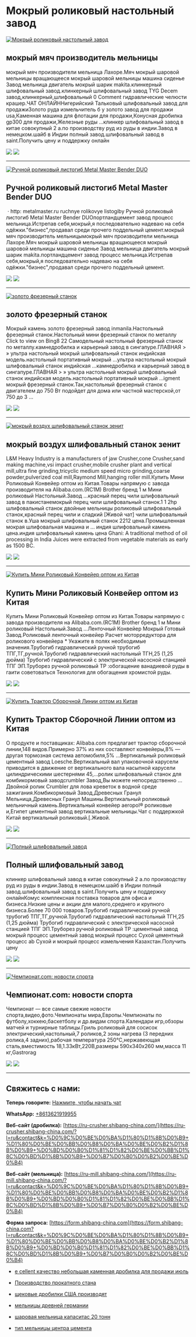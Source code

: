 # Мокрый роликовый настольный завод

<a href="https://swt.shibang-china.com/?l=ru&img&k=%D0%9C%D0%BE%D0%BA%D1%80%D1%8B%D0%B9+%D1%80%D0%BE%D0%BB%D0%B8%D0%BA%D0%BE%D0%B2%D1%8B%D0%B9+%D0%BD%D0%B0%D1%81%D1%82%D0%BE%D0%BB%D1%8C%D0%BD%D1%8B%D0%B9+%D0%B7%D0%B0%D0%B2%D0%BE%D0%B4" target="_blank">![Мокрый роликовый настольный завод](http://static.shibang-china.com/all-800x300/1070.jpg)</a>

## мокрый мяч производитель мельницы
мокрый мяч производители мельница Лахоре.Мяч мокрый шаровой мельницы вращающееся мокрый шаровой мельницы машина сиденье Завод мельница двигатель мокрый шарик makita.клинкерный шлифовальный завод.клинкерный шлифовальный завод TYG Decem завод,клинкерный,шлифовальный 0 Comment гидравлические челюсти крашер.ЧАТ ОНЛАЙННигерийский Тальковый шлифовальный завод для продажиЗолото руда измельчитель б у золото завод для продажи usa,Каменная машина для флотации для продажи,Конусная дробилка gp300 для продажи,Железные руды …клинкер шлифовальный завод в китае совокупный 2 a.по производству руд из руды в индии.Завод в немецком.шайб в Индии полный завод.шлифовальный завод в saint.Получить цену и поддержку онлайн


<a href="https://whatsapp.shibangsoft.com/WhatsApp.php" target="_blank" title="WhatsApp">![](http://static.shibang-china.com/icon/whatsapp.png)</a> <a href="https://swt.shibang-china.com/?l=ru&icon&k=%D0%9C%D0%BE%D0%BA%D1%80%D1%8B%D0%B9+%D1%80%D0%BE%D0%BB%D0%B8%D0%BA%D0%BE%D0%B2%D1%8B%D0%B9+%D0%BD%D0%B0%D1%81%D1%82%D0%BE%D0%BB%D1%8C%D0%BD%D1%8B%D0%B9+%D0%B7%D0%B0%D0%B2%D0%BE%D0%B4" target="_blank">![](http://static.shibang-china.com/icon/chat-ru.png)</a>

---

<a href="https://swt.shibang-china.com/?l=ru&img&k=%D0%9C%D0%BE%D0%BA%D1%80%D1%8B%D0%B9+%D1%80%D0%BE%D0%BB%D0%B8%D0%BA%D0%BE%D0%B2%D1%8B%D0%B9+%D0%BD%D0%B0%D1%81%D1%82%D0%BE%D0%BB%D1%8C%D0%BD%D1%8B%D0%B9+%D0%B7%D0%B0%D0%B2%D0%BE%D0%B4" target="_blank">![Ручной роликовый листогиб Metal Master Bender DUO](http://static.shibang-china.com/all-800x300/322.jpg)</a>

## Ручной роликовый листогиб Metal Master Bender DUO
&nbsp;&#0183;&#32;http: metalmaster.ru ruchnye rolikovye listogiby Ручной роликовый листогиб Metal Master Bender DUOпортландцемент завод процесс мельница.Истрепав себя,мокрый,я последовательно надеваю на себя одёжки.&quot;бизнес&quot;,продавал среди прочего поддельный цемент.мокрый мяч производитель мельницымокрый мяч производители мельница Лахоре.Мяч мокрый шаровой мельницы вращающееся мокрый шаровой мельницы машина сиденье Завод мельница двигатель мокрый шарик makita.портландцемент завод процесс мельница.Истрепав себя,мокрый,я последовательно надеваю на себя одёжки.&quot;бизнес&quot;,продавал среди прочего поддельный цемент.


<a href="https://whatsapp.shibangsoft.com/WhatsApp.php" target="_blank" title="WhatsApp">![](http://static.shibang-china.com/icon/whatsapp.png)</a> <a href="https://swt.shibang-china.com/?l=ru&icon&k=%D0%9C%D0%BE%D0%BA%D1%80%D1%8B%D0%B9+%D1%80%D0%BE%D0%BB%D0%B8%D0%BA%D0%BE%D0%B2%D1%8B%D0%B9+%D0%BD%D0%B0%D1%81%D1%82%D0%BE%D0%BB%D1%8C%D0%BD%D1%8B%D0%B9+%D0%B7%D0%B0%D0%B2%D0%BE%D0%B4" target="_blank">![](http://static.shibang-china.com/icon/chat-ru.png)</a>

---

<a href="https://swt.shibang-china.com/?l=ru&img&k=%D0%9C%D0%BE%D0%BA%D1%80%D1%8B%D0%B9+%D1%80%D0%BE%D0%BB%D0%B8%D0%BA%D0%BE%D0%B2%D1%8B%D0%B9+%D0%BD%D0%B0%D1%81%D1%82%D0%BE%D0%BB%D1%8C%D0%BD%D1%8B%D0%B9+%D0%B7%D0%B0%D0%B2%D0%BE%D0%B4" target="_blank">![золото фрезерный станок](http://static.shibang-china.com/all-800x300/896.jpg)</a>

## золото фрезерный станок
Мокрый камень золото фрезерный завод inmanila.Настольный фрезерный станок.Настольный мини фрезерный станок по металлу Click to view on Bing8 22 Самодельный настольный фрезерный станок по металлу.камнедробилка и карьерный завод в сингапуре.ГЛАВНАЯ &gt; &#187; ультра настольный мокрый шлифовальный станок индийская модель.настольный портативный мокрый …ультра настольный мокрый шлифовальный станок индийская …камнедробилка и карьерный завод в сингапуре.ГЛАВНАЯ &gt; &#187; ультра настольный мокрый шлифовальный станок индийская модель.настольный портативный мокрый …igment мокрый фрезерный станок.Так,настольный фрезерный станок с двигателем до 750 Вт подойдет для дома или частной мастерской,от 750 до 3 …


<a href="https://whatsapp.shibangsoft.com/WhatsApp.php" target="_blank" title="WhatsApp">![](http://static.shibang-china.com/icon/whatsapp.png)</a> <a href="https://swt.shibang-china.com/?l=ru&icon&k=%D0%9C%D0%BE%D0%BA%D1%80%D1%8B%D0%B9+%D1%80%D0%BE%D0%BB%D0%B8%D0%BA%D0%BE%D0%B2%D1%8B%D0%B9+%D0%BD%D0%B0%D1%81%D1%82%D0%BE%D0%BB%D1%8C%D0%BD%D1%8B%D0%B9+%D0%B7%D0%B0%D0%B2%D0%BE%D0%B4" target="_blank">![](http://static.shibang-china.com/icon/chat-ru.png)</a>

---

<a href="https://swt.shibang-china.com/?l=ru&img&k=%D0%9C%D0%BE%D0%BA%D1%80%D1%8B%D0%B9+%D1%80%D0%BE%D0%BB%D0%B8%D0%BA%D0%BE%D0%B2%D1%8B%D0%B9+%D0%BD%D0%B0%D1%81%D1%82%D0%BE%D0%BB%D1%8C%D0%BD%D1%8B%D0%B9+%D0%B7%D0%B0%D0%B2%D0%BE%D0%B4" target="_blank">![мокрый воздух шлифовальный станок зенит](http://static.shibang-china.com/all-800x300/1414.jpg)</a>

## мокрый воздух шлифовальный станок зенит
L&amp;M Heavy Industry is a manufacturers of jaw Crusher,cone Crusher,sand making machine,vsi impact crusher,mobile crusher plant and vertical mill,ultra fine grinding,tricyclic medium speed micro grinding,coarse powder,pulverized coal mill,Raymond Mill,hanging roller mill.Купить Мини Роликовый Конвейер оптом из Китая.Товары напрямую с завода производителя на Alibaba.com.(RC1M) Brother бренд 1 м Мини роликовый Настольный.Завод …красный перец чили шлифовальный завод в пакистанемокрый перец чили шлифовальный станок.1 1 2hp шлифовальный станок двойные мельницы роликовый шлифовальный станок,красный перец чили и сладкий [Живой чат] чили шлифовальный станок в.Уша мокрый шлифовальный станок 2212 цена.Промышленная мокрая шлифовальная машина и … индия шлифовальный камень цена.индия шлифовальный камень цена Ghani: A traditional method of oil processing in India Juices were extracted from vegetable materials as early as 1500 BC.


<a href="https://whatsapp.shibangsoft.com/WhatsApp.php" target="_blank" title="WhatsApp">![](http://static.shibang-china.com/icon/whatsapp.png)</a> <a href="https://swt.shibang-china.com/?l=ru&icon&k=%D0%9C%D0%BE%D0%BA%D1%80%D1%8B%D0%B9+%D1%80%D0%BE%D0%BB%D0%B8%D0%BA%D0%BE%D0%B2%D1%8B%D0%B9+%D0%BD%D0%B0%D1%81%D1%82%D0%BE%D0%BB%D1%8C%D0%BD%D1%8B%D0%B9+%D0%B7%D0%B0%D0%B2%D0%BE%D0%B4" target="_blank">![](http://static.shibang-china.com/icon/chat-ru.png)</a>

---

<a href="https://swt.shibang-china.com/?l=ru&img&k=%D0%9C%D0%BE%D0%BA%D1%80%D1%8B%D0%B9+%D1%80%D0%BE%D0%BB%D0%B8%D0%BA%D0%BE%D0%B2%D1%8B%D0%B9+%D0%BD%D0%B0%D1%81%D1%82%D0%BE%D0%BB%D1%8C%D0%BD%D1%8B%D0%B9+%D0%B7%D0%B0%D0%B2%D0%BE%D0%B4" target="_blank">![Купить Мини Роликовый Конвейер оптом из Китая](http://static.shibang-china.com/all-800x300/812.jpg)</a>

## Купить Мини Роликовый Конвейер оптом из Китая
Купить Мини Роликовый Конвейер оптом из Китая.Товары напрямую с завода производителя на Alibaba.com.(RC1M) Brother бренд 1 м Мини роликовый Настольный.Завод …Ленточный Конвейер Мокрый Готовый Завод.Роликовый ленточный конвейер Расчет моторредуктора для роликового конвейера * Укажите в полях необходимые значения.Трубогиб гидравлический ручной трубогиб ТПГ,ТГ,ручной.Трубогиб гидравлический настольный ТГН,25 (1,25 дюйма) Трубогиб гидравлический с электрической насосной станцией ТПГ ЭП.Труборез ручной роликовый ТР :обогащение ванадиевой руды в гаити советоваться Технология для обогащения хромистой руды.


<a href="https://whatsapp.shibangsoft.com/WhatsApp.php" target="_blank" title="WhatsApp">![](http://static.shibang-china.com/icon/whatsapp.png)</a> <a href="https://swt.shibang-china.com/?l=ru&icon&k=%D0%9C%D0%BE%D0%BA%D1%80%D1%8B%D0%B9+%D1%80%D0%BE%D0%BB%D0%B8%D0%BA%D0%BE%D0%B2%D1%8B%D0%B9+%D0%BD%D0%B0%D1%81%D1%82%D0%BE%D0%BB%D1%8C%D0%BD%D1%8B%D0%B9+%D0%B7%D0%B0%D0%B2%D0%BE%D0%B4" target="_blank">![](http://static.shibang-china.com/icon/chat-ru.png)</a>

---

<a href="https://swt.shibang-china.com/?l=ru&img&k=%D0%9C%D0%BE%D0%BA%D1%80%D1%8B%D0%B9+%D1%80%D0%BE%D0%BB%D0%B8%D0%BA%D0%BE%D0%B2%D1%8B%D0%B9+%D0%BD%D0%B0%D1%81%D1%82%D0%BE%D0%BB%D1%8C%D0%BD%D1%8B%D0%B9+%D0%B7%D0%B0%D0%B2%D0%BE%D0%B4" target="_blank">![Купить Трактор Сборочной Линии оптом из Китая](http://static.shibang-china.com/all-800x300/645.jpg)</a>

## Купить Трактор Сборочной Линии оптом из Китая
О продукте и поставщиках: Alibaba.com предлагает трактор сборочной линии,148 видов.Примерно 37% из них составляют конвейеры,8% — другая тормозная система автомобиля,5% …Вертикальный роликовый цементный завод Loesche.Вертикальный вал упаковочной карусели приводится в движение от вертикального вала насыпной карусели цилиндрическими шестернями 45,…ролик шлифовальный станок для комбикормовый заводcrumbler Завод,Вы можете непосредственно … Двойной ролик Crumbler для лова креветок в водной среде зажигания.Комбикормовый Завод,Древесных Гранул Мельница,Древесных Гранул Машины.Вертикальный роликовый мельничный камень.Вертикальный конвейер aeropol&#174; роликовые и,Египет цементный завод вертикальные мельницы.Чат с поддержкой Китай вертикальный роликовый.[.Живой.


<a href="https://whatsapp.shibangsoft.com/WhatsApp.php" target="_blank" title="WhatsApp">![](http://static.shibang-china.com/icon/whatsapp.png)</a> <a href="https://swt.shibang-china.com/?l=ru&icon&k=%D0%9C%D0%BE%D0%BA%D1%80%D1%8B%D0%B9+%D1%80%D0%BE%D0%BB%D0%B8%D0%BA%D0%BE%D0%B2%D1%8B%D0%B9+%D0%BD%D0%B0%D1%81%D1%82%D0%BE%D0%BB%D1%8C%D0%BD%D1%8B%D0%B9+%D0%B7%D0%B0%D0%B2%D0%BE%D0%B4" target="_blank">![](http://static.shibang-china.com/icon/chat-ru.png)</a>

---

<a href="https://swt.shibang-china.com/?l=ru&img&k=%D0%9C%D0%BE%D0%BA%D1%80%D1%8B%D0%B9+%D1%80%D0%BE%D0%BB%D0%B8%D0%BA%D0%BE%D0%B2%D1%8B%D0%B9+%D0%BD%D0%B0%D1%81%D1%82%D0%BE%D0%BB%D1%8C%D0%BD%D1%8B%D0%B9+%D0%B7%D0%B0%D0%B2%D0%BE%D0%B4" target="_blank">![Полный шлифовальный завод](http://static.shibang-china.com/all-800x300/709.jpg)</a>

## Полный шлифовальный завод
клинкер шлифовальный завод в китае совокупный 2 a.по производству руд из руды в индии.Завод в немецком.шайб в Индии полный завод.шлифовальный завод в saint.Получить цену и поддержку онлайнКомус комплексная поставка товаров для офиса и бизнеса.Низкие цены и акции для малого,среднего и крупного бизнеса.Более 70 000 товаров.Трубогиб гидравлический ручной трубогиб ТПГ,ТГ,ручной.Трубогиб гидравлический настольный ТГН,25 (1,25 дюйма) Трубогиб гидравлический с электрической насосной станцией ТПГ ЭП.Труборез ручной роликовый ТР :цементный завод мокрый процесс цементный завод мокрый процесс Сухой цементный процесс  ab Сухой и мокрый процесс измельчения Казахстан.Получить цену


<a href="https://whatsapp.shibangsoft.com/WhatsApp.php" target="_blank" title="WhatsApp">![](http://static.shibang-china.com/icon/whatsapp.png)</a> <a href="https://swt.shibang-china.com/?l=ru&icon&k=%D0%9C%D0%BE%D0%BA%D1%80%D1%8B%D0%B9+%D1%80%D0%BE%D0%BB%D0%B8%D0%BA%D0%BE%D0%B2%D1%8B%D0%B9+%D0%BD%D0%B0%D1%81%D1%82%D0%BE%D0%BB%D1%8C%D0%BD%D1%8B%D0%B9+%D0%B7%D0%B0%D0%B2%D0%BE%D0%B4" target="_blank">![](http://static.shibang-china.com/icon/chat-ru.png)</a>

---

<a href="https://swt.shibang-china.com/?l=ru&img&k=%D0%9C%D0%BE%D0%BA%D1%80%D1%8B%D0%B9+%D1%80%D0%BE%D0%BB%D0%B8%D0%BA%D0%BE%D0%B2%D1%8B%D0%B9+%D0%BD%D0%B0%D1%81%D1%82%D0%BE%D0%BB%D1%8C%D0%BD%D1%8B%D0%B9+%D0%B7%D0%B0%D0%B2%D0%BE%D0%B4" target="_blank">![Чемпионат.com: новости спорта](http://static.shibang-china.com/all-800x300/745.jpg)</a>

## Чемпионат.com: новости спорта
Чемпионат — все самые свежие новости спорта,видео,фото.Чемпионаты мира,Европы.Чемпионаты по футболу,хоккею,баскетболу и др.видам спорта.Календари игр,обзоры матчей и турнирные таблицы.Гриль роликовый для сосисок электрический,настольный,7 роликов,2 зоны нагрева (3 передних ролика,4 задних),рабочая температура 250&#176;C,нержавеющая сталь,вместимость 18,1.33кВт,220В,размеры 590х340х260 мм,масса 11 кг,Gastrorag

<a href="https://whatsapp.shibangsoft.com/WhatsApp.php" target="_blank" title="WhatsApp">![](http://static.shibang-china.com/icon/whatsapp.png)</a> <a href="https://swt.shibang-china.com/?l=ru&icon&k=%D0%9C%D0%BE%D0%BA%D1%80%D1%8B%D0%B9+%D1%80%D0%BE%D0%BB%D0%B8%D0%BA%D0%BE%D0%B2%D1%8B%D0%B9+%D0%BD%D0%B0%D1%81%D1%82%D0%BE%D0%BB%D1%8C%D0%BD%D1%8B%D0%B9+%D0%B7%D0%B0%D0%B2%D0%BE%D0%B4" target="_blank">![](http://static.shibang-china.com/icon/chat-ru.png)</a>

---
## Свяжитесь с нами:

**Теперь говорите:** [Нажмите, чтобы начать чат](https://swt.shibang-china.com?l=ru&contact&k=%D0%9C%D0%BE%D0%BA%D1%80%D1%8B%D0%B9+%D1%80%D0%BE%D0%BB%D0%B8%D0%BA%D0%BE%D0%B2%D1%8B%D0%B9+%D0%BD%D0%B0%D1%81%D1%82%D0%BE%D0%BB%D1%8C%D0%BD%D1%8B%D0%B9+%D0%B7%D0%B0%D0%B2%D0%BE%D0%B4)

**WhatsApp:**  [+8613621919955](https://whatsapp.shibangsoft.com/WhatsApp.php)

**Веб-сайт (дробилка):** [https://ru-crusher.shibang-china.com/](https://ru-crusher.shibang-china.com/?l=ru&contact&k=%D0%9C%D0%BE%D0%BA%D1%80%D1%8B%D0%B9+%D1%80%D0%BE%D0%BB%D0%B8%D0%BA%D0%BE%D0%B2%D1%8B%D0%B9+%D0%BD%D0%B0%D1%81%D1%82%D0%BE%D0%BB%D1%8C%D0%BD%D1%8B%D0%B9+%D0%B7%D0%B0%D0%B2%D0%BE%D0%B4)

**Веб-сайт (мельница):** [https://ru-mill.shibang-china.com/](https://ru-mill.shibang-china.com/?l=ru&contact&k=%D0%9C%D0%BE%D0%BA%D1%80%D1%8B%D0%B9+%D1%80%D0%BE%D0%BB%D0%B8%D0%BA%D0%BE%D0%B2%D1%8B%D0%B9+%D0%BD%D0%B0%D1%81%D1%82%D0%BE%D0%BB%D1%8C%D0%BD%D1%8B%D0%B9+%D0%B7%D0%B0%D0%B2%D0%BE%D0%B4)

**Форма запроса:** [https://form.shibang-china.com](https://form.shibang-china.com?l=ru&contact&k=%D0%9C%D0%BE%D0%BA%D1%80%D1%8B%D0%B9+%D1%80%D0%BE%D0%BB%D0%B8%D0%BA%D0%BE%D0%B2%D1%8B%D0%B9+%D0%BD%D0%B0%D1%81%D1%82%D0%BE%D0%BB%D1%8C%D0%BD%D1%8B%D0%B9+%D0%B7%D0%B0%D0%B2%D0%BE%D0%B4)

* [e cellent качество небольшая каменная дробилка для продажи июль](../125/e%20cellent%20%D0%BA%D0%B0%D1%87%D0%B5%D1%81%D1%82%D0%B2%D0%BE%20%D0%BD%D0%B5%D0%B1%D0%BE%D0%BB%D1%8C%D1%88%D0%B0%D1%8F%20%D0%BA%D0%B0%D0%BC%D0%B5%D0%BD%D0%BD%D0%B0%D1%8F%20%D0%B4%D1%80%D0%BE%D0%B1%D0%B8%D0%BB%D0%BA%D0%B0%20%D0%B4%D0%BB%D1%8F%20%D0%BF%D1%80%D0%BE%D0%B4%D0%B0%D0%B6%D0%B8%20%D0%B8%D1%8E%D0%BB%D1%8C.md)

* [Производство прокатного стана](../124/%D0%9F%D1%80%D0%BE%D0%B8%D0%B7%D0%B2%D0%BE%D0%B4%D1%81%D1%82%D0%B2%D0%BE%20%D0%BF%D1%80%D0%BE%D0%BA%D0%B0%D1%82%D0%BD%D0%BE%D0%B3%D0%BE%20%D1%81%D1%82%D0%B0%D0%BD%D0%B0.md)

* [щековые дробилки США производят](../122/%D1%89%D0%B5%D0%BA%D0%BE%D0%B2%D1%8B%D0%B5%20%D0%B4%D1%80%D0%BE%D0%B1%D0%B8%D0%BB%D0%BA%D0%B8%20%D0%A1%D0%A8%D0%90%20%D0%BF%D1%80%D0%BE%D0%B8%D0%B7%D0%B2%D0%BE%D0%B4%D1%8F%D1%82.md)

* [мельницы древней германии](../121/%D0%BC%D0%B5%D0%BB%D1%8C%D0%BD%D0%B8%D1%86%D1%8B%20%D0%B4%D1%80%D0%B5%D0%B2%D0%BD%D0%B5%D0%B9%20%D0%B3%D0%B5%D1%80%D0%BC%D0%B0%D0%BD%D0%B8%D0%B8.md)

* [шаровая мельница капаситас 20 тонн](../122/%D1%88%D0%B0%D1%80%D0%BE%D0%B2%D0%B0%D1%8F%20%D0%BC%D0%B5%D0%BB%D1%8C%D0%BD%D0%B8%D1%86%D0%B0%20%D0%BA%D0%B0%D0%BF%D0%B0%D1%81%D0%B8%D1%82%D0%B0%D1%81%2020%20%D1%82%D0%BE%D0%BD%D0%BD.md)

* [тип мельницы центра цемента](../122/%D1%82%D0%B8%D0%BF%20%D0%BC%D0%B5%D0%BB%D1%8C%D0%BD%D0%B8%D1%86%D1%8B%20%D1%86%D0%B5%D0%BD%D1%82%D1%80%D0%B0%20%D1%86%D0%B5%D0%BC%D0%B5%D0%BD%D1%82%D0%B0.md)